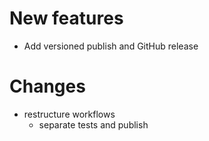 # New features
- Add versioned publish and GitHub release

# Changes
- restructure workflows
  - separate tests and publish